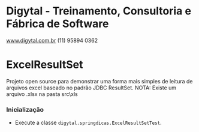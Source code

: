 # Digytal - Treinamento, Consultoria e Fábrica de Software
www.digytal.com.br
(11) 95894 0362

# ExcelResultSet
Projeto open source para demonstrar uma forma mais simples de leitura de arquivos excel baseado no padrão JDBC ResultSet.
NOTA: Existe um arquivo .xlsx na pasta src\xls  

### Inicialização

- Execute a classe `digytal.springdicas.ExcelResultSetTest`.



